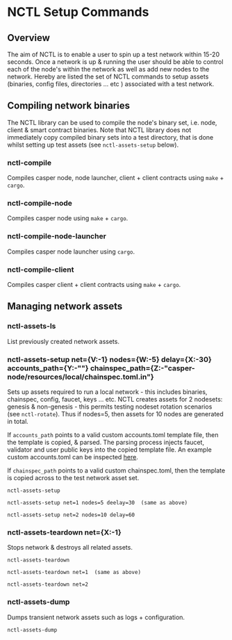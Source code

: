 # NCTL Setup Commands

## Overview

The aim of NCTL is to enable a user to spin up a test network within 15-20 seconds.  Once a network is up & running the user should be able to control each of the node's within the network as well as add new nodes to the network.  Hereby are listed the set of NCTL commands to setup assets (binaries, config files, directories ... etc ) associated with a test network.

## Compiling network binaries

The NCTL library can be used to compile the node's binary set, i.e. node, client & smart contract binaries.  Note that NCTL library does not immediately copy compiled binary sets into a test directory, that is done whilst setting up test assets (see `nctl-assets-setup` below). 

### nctl-compile

Compiles casper node, node launcher, client + client contracts using `make` + `cargo`.  

### nctl-compile-node

Compiles casper node using `make` + `cargo`.  

### nctl-compile-node-launcher

Compiles casper node launcher using `cargo`.  

### nctl-compile-client

Compiles casper client + client contracts using `make` + `cargo`.  

## Managing network assets

### nctl-assets-ls

List previously created network assets.

### nctl-assets-setup net={V:-1} nodes={W:-5} delay={X:-30} accounts_path={Y:-""} chainspec_path={Z:-"casper-node/resources/local/chainspec.toml.in"}

Sets up assets required to run a local network - this includes binaries, chainspec, config, faucet, keys ... etc.  NCTL creates assets for 2 nodesets: genesis & non-genesis - this permits testing nodeset rotation scenarios (see `nctl-rotate`).  Thus if nodes=5, then assets for 10 nodes are generated in total.  

If `accounts_path` points to a valid custom accounts.toml template file, then the template is copied, & parsed.  The parsing process injects faucet, validator and user public keys into the copied template file.  An example custom accounts.toml can be inspected [here](example-custom-accounts.toml). 

If `chainspec_path` points to a valid custom chainspec.toml, then the template is copied across to the test network asset set.

```
nctl-assets-setup

nctl-assets-setup net=1 nodes=5 deelay=30  (same as above)

nctl-assets-setup net=2 nodes=10 delay=60
```

### nctl-assets-teardown net={X:-1}

Stops network & destroys all related assets.

```
nctl-assets-teardown

nctl-assets-teardown net=1  (same as above)

nctl-assets-teardown net=2
```

### nctl-assets-dump 

Dumps transient network assets such as logs + configuration.

```
nctl-assets-dump
```
